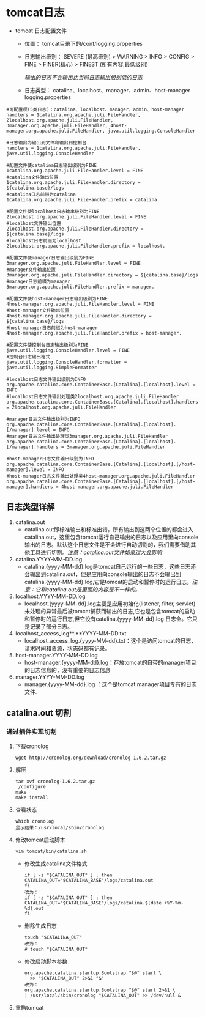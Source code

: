 # tomcat日志

* tomcat 日志配置文件

  * 位置： tomcat目录下的/conf/logging.properties 
  
  * 日志输出级别： SEVERE (最高级别) > WARNING > INFO > CONFIG > FINE > FINER(精心) > FINEST (所有内容,最低级别) 
  
    *输出的日志不会输出比当前日志输出级别低的日志*
  * 日志类型： catalina、localhost、manager、admin、host-manager
logging.properties
```properties
#可配置项(5类日志)：catalina、localhost、manager、admin、host-manager
handlers = 1catalina.org.apache.juli.FileHandler, 2localhost.org.apache.juli.FileHandler,
3manager.org.apache.juli.FileHandler, 4host-manager.org.apache.juli.FileHandler, java.util.logging.ConsoleHandler

#日志输出为输出到文件和输出到控制台
handlers = 1catalina.org.apache.juli.FileHandler, java.util.logging.ConsoleHandler

#配置文件使catalina日志输出级别为FINE
1catalina.org.apache.juli.FileHandler.level = FINE
#catalina文件输出位置
1catalina.org.apache.juli.FileHandler.directory = ${catalina.base}/logs
#catalina日志前缀为catalina
1catalina.org.apache.juli.FileHandler.prefix = catalina.

#配置文件使localhost日志输出级别为FINE
2localhost.org.apache.juli.FileHandler.level = FINE
#localhost文件输出位置
2localhost.org.apache.juli.FileHandler.directory = ${catalina.base}/logs
#localhost日志前缀为localhost
2localhost.org.apache.juli.FileHandler.prefix = localhost.

#配置文件使manager日志输出级别为FINE
3manager.org.apache.juli.FileHandler.level = FINE
#manager文件输出位置
3manager.org.apache.juli.FileHandler.directory = ${catalina.base}/logs
#manager日志前缀为manager
3manager.org.apache.juli.FileHandler.prefix = manager.

#配置文件使host-manager日志输出级别为FINE
4host-manager.org.apache.juli.FileHandler.level = FINE
#host-manager文件输出位置
4host-manager.org.apache.juli.FileHandler.directory = ${catalina.base}/logs
#host-manager日志前缀为host-manager
4host-manager.org.apache.juli.FileHandler.prefix = host-manager.

#配置文件使控制台日志输出级别为FINE
java.util.logging.ConsoleHandler.level = FINE
#控制台日志输出格式
java.util.logging.ConsoleHandler.formatter = java.util.logging.SimpleFormatter

#localhost日志文件输出级别为INFO
org.apache.catalina.core.ContainerBase.[Catalina].[localhost].level = INFO
#localhost日志文件输出处理类2localhost.org.apache.juli.FileHandler
org.apache.catalina.core.ContainerBase.[Catalina].[localhost].handlers = 2localhost.org.apache.juli.FileHandler

#manager日志文件输出级别为INFO
org.apache.catalina.core.ContainerBase.[Catalina].[localhost].[/manager].level = INFO
#manager日志文件输出处理类3manager.org.apache.juli.FileHandler
org.apache.catalina.core.ContainerBase.[Catalina].[localhost].[/manager].handlers = 3manager.org.apache.juli.FileHandler
 
#host-manager日志文件输出级别为INFO
org.apache.catalina.core.ContainerBase.[Catalina].[localhost].[/host-manager].level = INFO
#host-manager日志文件输出处理类4host-manager.org.apache.juli.FileHandler
org.apache.catalina.core.ContainerBase.[Catalina].[localhost].[/host-manager].handlers = 4host-manager.org.apache.juli.FileHandler
```

## 日志类型详解

1. catalina.out
   *  catalina.out即标准输出和标准出错，所有输出到这两个位置的都会进入catalina.out，这里包含tomcat运行自己输出的日志以及应用里向console输出的日志。默认这个日志文件是不会进行自动切割的，我们需要借助其他工具进行切割。*注意：catalina.out文件如果过大会影响* 
2. catalina.YYYY-MM-DD.log
   *  catalina.{yyyy-MM-dd}.log是tomcat自己运行的一些日志，这些日志还会输出到catalina.out，但是应用向console输出的日志不会输出到catalina.{yyyy-MM-dd}.log,它是tomcat的启动和暂停时的运行日志。*注意：它和catalina.out是里面的内容是不一样的。* 
3. localhost.YYYY-MM-DD.log
   *  localhost.{yyyy-MM-dd}.log主要是应用初始化(listener, filter, servlet)未处理的异常最后被tomcat捕获而输出的日志,它也是包含tomcat的启动和暂停时的运行日志,但它没有catalina.{yyyy-MM-dd}.log 日志全。它只是记录了部分日志。 
4. localhost_access_log**.**YYYY-MM-DD.txt
   * localhost_access_log.{yyyy-MM-dd}.txt：这个是访问tomcat的日志，请求时间和资源，状态码都有记录。 
5. host-manager.YYYY-MM-DD.log
   * host-manager.{yyyy-MM-dd}.log：存放tomcat的自带的manager项目的日志信息的，没有重要的日志信息 
6. manager.YYYY-MM-DD.log
   *  manager.{yyyy-MM-dd}.log ：这个是tomcat manager项目专有的日志文件. 

##  catalina.out 切割

### 通过插件实现切割

1. 下载cronolog

   `wget http://cronolog.org/download/cronolog-1.6.2.tar.gz`
   
2. 解压

   ```shell
   tar xvf cronolog-1.6.2.tar.gz
   ./configure
   make
   make install
   ```

3. 查看状态

   ```shell
   which cronolog
   显示结果：/usr/local/sbin/cronolog
   ```

4. 修改tomcat启动脚本

   `vim tomcat/bin/catalina.sh`

   - 修改生成catalina文件格式

     ```shell
     if [ -z "$CATALINA_OUT" ] ; then
     CATALINA_OUT="$CATALINA_BASE"/logs/catalina.out
     fi
     改为：
     if [ -z "$CATALINA_OUT" ] ; then
     CATALINA_OUT="$CATALINA_BASE"/logs/catalina.$(date +%Y-%m-%d).out
     fi
     ```

   - 删除生成日志

     ```shell
     touch "$CATALINA_OUT"
     改为：
     # touch "$CATALINA_OUT"
     ```


   - 修改启动脚本参数

     ```shell
     org.apache.catalina.startup.Bootstrap "$@" start \
       >> "$CATALINA_OUT" 2>&1 "&"
     改为：
     org.apache.catalina.startup.Bootstrap "$@" start 2>&1 \
     | /usr/local/sbin/cronolog "$CATALINA_OUT" >> /dev/null &
     ```

  5. 重启tomcat